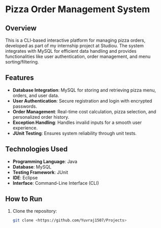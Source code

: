 # Pizza Order Management System

## Overview
This is a CLI-based interactive platform for managing pizza orders, developed as part of my internship project at Studiou. The system integrates with MySQL for efficient data handling and provides functionalities like user authentication, order management, and menu sorting/filtering.

## Features
- **Database Integration**: MySQL for storing and retrieving pizza menu, orders, and user data.
- **User Authentication**: Secure registration and login with encrypted passwords.
- **Order Management**: Real-time cost calculation, pizza selection, and personalized order history.
- **Exception Handling**: Handles invalid inputs for a smooth user experience.
- **JUnit Testing**: Ensures system reliability through unit tests.

## Technologies Used
- **Programming Language**: Java
- **Database**: MySQL
- **Testing Framework**: JUnit
- **IDE**: Eclipse
- **Interface**: Command-Line Interface (CLI)

## How to Run
1. Clone the repository:
   ```bash
   git clone <https://github.com/Yuvraj1507/Projects>
